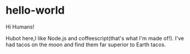 # hello-world

Hi Humans!

Hubot here,I like Node.js and coffeescript(that's what I'm made of!).
I've had tacos on the moon and find them far superior to Earth tacos.
